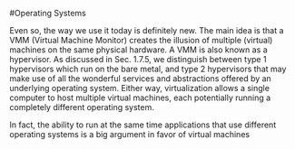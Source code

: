 #Operating Systems

Even so, the way we use it today is definitely new. The main idea is that a
VMM (Virtual Machine Monitor) creates the illusion of multiple (virtual) machines
on the same physical hardware. A VMM is also known as a hypervisor. As
discussed in Sec. 1.7.5, we distinguish between type 1 hypervisors which run on
the bare metal, and type 2 hypervisors that may make use of all the wonderful services
and abstractions offered by an underlying operating system. Either way, virtualization
allows a single computer to host multiple virtual machines, each potentially
running a completely different operating system.

In fact, the ability to run at the same time applications that use
different operating systems is a big argument in favor of virtual machines
